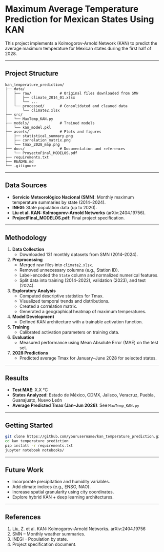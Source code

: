 # Maximum Average Temperature Prediction for Mexican States Using KAN

This project implements a Kolmogorov-Arnold Network (KAN) to predict the average maximum temperature for Mexican states during the first half of 2028.

---

## Project Structure

```text
kan_temperature_prediction/
├── data/
│   ├── raw/             # Original files downloaded from SMN
│   │   ├── climate_2014_01.xlsx
│   │   └── ...
│   └── processed/       # Consolidated and cleaned data
│       └── climate2.xlsx
├── src/          
│   └── MaxTemp_KAN.py
├── models/              # Trained models
│   └── kan_model.pkl
├── assets/              # Plots and figures
│   ├── statistical_summary.png
│   ├── correlation_matrix.png
│   └── tmax_2028_map.png
├── docs/                # Documentation and references
│   └── ProyectoFinal_MODELOS.pdf
├── requirements.txt
├── README.md
└── .gitignore
```

---

## Data Sources

- **Servicio Meteorológico Nacional (SMN)**: Monthly maximum temperature summaries by state (2014–2024).
- **INEGI**: State population data (up to 2020).
- **Liu et al. KAN: Kolmogorov-Arnold Networks** (arXiv:2404.19756).
- **ProjectFinal_MODELOS.pdf**: Final project specification.

---

## Methodology

1. **Data Collection**  
   - Downloaded 131 monthly datasets from SMN (2014–2024).
2. **Preprocessing**  
   - Merged raw files into `climate2.xlsx`.  
   - Removed unnecessary columns (e.g., Station ID).  
   - Label-encoded the `State` column and normalized numerical features.  
   - Split data into training (2014–2022), validation (2023), and test (2024).
3. **Exploratory Analysis**  
   - Computed descriptive statistics for Tmax.  
   - Visualized temporal trends and distributions.  
   - Created a correlation matrix.  
   - Generated a geographical heatmap of maximum temperatures.
4. **Model Development**  
   - Defined KAN architecture with a trainable activation function.
5. **Training**  
   - Calibrated activation parameters on training data.
6. **Evaluation**  
   - Measured performance using Mean Absolute Error (MAE) on the test set.
7. **2028 Predictions**  
   - Predicted average Tmax for January–June 2028 for selected states.

---

## Results

- **Test MAE**: X.X °C  
- **States Analyzed**: Estado de México, CDMX, Jalisco, Veracruz, Puebla, Guanajuato, Nuevo León  
- **Average Predicted Tmax (Jan–Jun 2028)**: See `MaxTemp_KAN.py`

---

## Getting Started

```bash
git clone https://github.com/yourusername/kan_temperature_prediction.git
cd kan_temperature_prediction
pip install -r requirements.txt
jupyter notebook notebooks/
```

---

## Future Work

- Incorporate precipitation and humidity variables.  
- Add climate indices (e.g., ENSO, NAO).  
- Increase spatial granularity using city coordinates.  
- Explore hybrid KAN + deep learning architectures.

---

## References

1. Liu, Z. et al. KAN: Kolmogorov-Arnold Networks. arXiv:2404.19756  
2. SMN – Monthly weather summaries.  
3. INEGI – Population by state.  
4. Project specification document.

